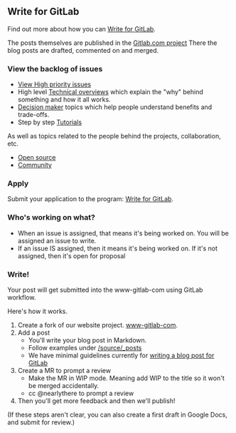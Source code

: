 ## Write for GitLab


Find out more about how you can [Write for GitLab](https://about.gitlab.com/community/writers/).

The posts themselves are published in the [Gitlab.com project](https://gitlab.com/gitlab-com/www-gitlab-com)
There the blog posts are drafted, commented on and merged. 

### View the backlog of issues

* [View High priority issues](https://gitlab.com/gitlab-com/blog-posts/issues?label_name=High+priority)
* High level [Technical overviews](https://gitlab.com/gitlab-com/blog-posts/issues?label_name=Technical+overview) which explain the "why" behind something and how it all works.
* [Decision maker](https://gitlab.com/gitlab-com/blog-posts/issues?label_name=Decision+maker) topics which help people understand benefits and trade-offs.
* Step by step [Tutorials](https://gitlab.com/gitlab-com/blog-posts/issues?label_name=Tutorial)

As well as topics related to the people behind the projects, collaboration, etc. 

* [Open source](https://gitlab.com/gitlab-com/blog-posts/issues?label_name=Open+source)
* [Community](https://gitlab.com/gitlab-com/blog-posts/issues?label_name=Community)

### Apply

Submit your application to the program: [Write for GitLab](https://about.gitlab.com/community/writers/).

### Who's working on what?

- When an issue is assigned, that means it's being worked on. You will be assigned an issue to write. 
- If an issue IS assigned, then it means it's being worked on. If it's not assigned, then it's open for proposal

### Write!

Your post will get submitted into the www-gitlab-com using GitLab workflow. 

Here's how it works. 

1. Create a fork of our website project. [www-gitlab-com](https://gitlab.com/gitlab-com/www-gitlab-com).
2. Add a post
    - You'll write your blog post in Markdown. 
    - Follow examples under [/source/_posts](https://gitlab.com/gitlab-com/www-gitlab-com/tree/master/source/_posts)
    - We have minimal guidelines currently for [writing a blog post for GitLab](https://gitlab.com/gitlab-com/www-gitlab-com#in-blog-posts)
3. Create a MR to prompt a review
    - Make the MR in WIP mode. Meaning add WIP to the title so it won't be merged accidentally. 
    - cc @nearlythere to prompt a review
4. Then you'll get more feedback and then we'll publish!

(If these steps aren't clear, you can also create a 
first draft in Google Docs, and submit for review.)
